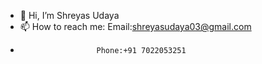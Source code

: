 - 👋 Hi, I’m Shreyas Udaya
- 📫 How to reach me: Email:shreyasudaya03@gmail.com
-                      Phone:+91 7022053251

<!---
shreyasudaya/shreyasudaya is a ✨ special ✨ repository because its `README.md` (this file) appears on your GitHub profile.
You can click the Preview link to take a look at your changes.
--->
